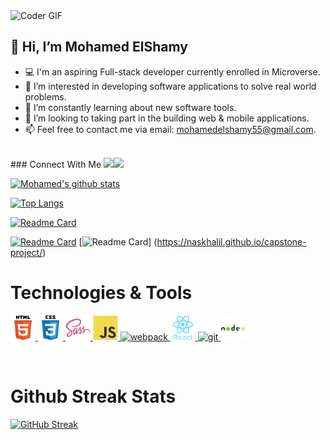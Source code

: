 <img src="https://www.aalpha.net/wp-content/uploads/2020/12/full-stack-development.gif" alt="Coder GIF" width="500">

<h2>👋 Hi, I’m<b> Mohamed ElShamy</b></h2>

- 💻 I'm an aspiring Full-stack developer currently enrolled in Microverse. 
- 👀 I’m interested in developing software applications to solve real world problems.
- 🌱 I’m constantly learning about new software tools. 
- 💞️ I’m looking to taking part in the building web & mobile applications.
- 📫 Feel free to contact me via email: mohamedelshamy55@gmail.com.
</br>
### Connect With Me
<a href="https://mobile.twitter.com/moelshamy55"><img width="70px" src="https://img.icons8.com/doodle/2x/twitter--v1.png"><a href="https://www.linkedin.com/in/mohamed-elshamy85/"><img width="70px" src="https://img.icons8.com/doodle/2x/linkedin--v2.png">

[![Mohamed's github stats](https://github-readme-stats.vercel.app/api?username=mohamedelshamy55&show_icons=true&theme=tokyonight)](https://github.com/mohamedelshamy55/github-readme-stats)

[![Top Langs](https://github-readme-stats.vercel.app/api/top-langs/?username=mohamedelshamy55&show_icons=true&theme=tokyonight&layout=compact)](https://github.com/mohamedelshamy55/github-readme-stats) 

[![Readme Card](https://github-readme-stats.vercel.app/api/pin/?username=mohamedelshamy55&repo=Portfolio-mobile-menu&theme=tokyonight)](https://mohamedelshamy55.github.io/Portfolio/)

[![Readme Card](https://github-readme-stats.vercel.app/api/pin/?username=mohamedelshamy55&repo=firstcapstone&theme=tokyonight)](https://mohamedelshamy55.github.io/firstcapstone/)
[![Readme Card](https://github-readme-stats.vercel.app/api/pin/?username=mohamedelshamy55&repo=secondcapstone&theme=tokyonight)]
(https://naskhalil.github.io/capstone-project/)
</br>
# Technologies & Tools

<p align="left">
    <a href="https://www.w3.org/html/" target="_blank"> <img src="https://raw.githubusercontent.com/devicons/devicon/master/icons/html5/html5-original-wordmark.svg" alt="html5" width="40" height="40"/> </a>
    <a href="https://www.w3schools.com/css/" target="_blank"> <img src="https://raw.githubusercontent.com/devicons/devicon/master/icons/css3/css3-original-wordmark.svg" alt="css3" width="40" height="40"/> </a>
<a href="https://sass-lang.com" target="_blank"> <img src="https://raw.githubusercontent.com/devicons/devicon/master/icons/sass/sass-original.svg" alt="sass" width="40" height="40"/> </a>
    <a href="https://developer.mozilla.org/en-US/docs/Web/JavaScript" target="_blank"> <img src="https://raw.githubusercontent.com/devicons/devicon/master/icons/javascript/javascript-original.svg" alt="javascript" width="40" height="40"/> </a>
<a href="https://webpack.js.org/" target="_blank"> <img src="https://www.vectorlogo.zone/logos/js_webpack/js_webpack-icon.svg" alt="webpack" width="40" height="40"/> </a>
<a href="https://reactjs.org/" target="_blank"> <img src="https://raw.githubusercontent.com/devicons/devicon/master/icons/react/react-original-wordmark.svg" alt="react" width="40" height="40"/> </a>
<a href="https://git-scm.com/" target="_blank"> <img src="https://www.vectorlogo.zone/logos/git-scm/git-scm-icon.svg" alt="git" width="40" height="40"/> </a>
 <a href="https://nodejs.org" target="_blank"> <img src="https://raw.githubusercontent.com/devicons/devicon/master/icons/nodejs/nodejs-original-wordmark.svg" alt="nodejs" width="40" height="40"/> </a>
    </p>
    </br>
    
# Github Streak Stats
[![GitHub Streak](https://github-readme-streak-stats.herokuapp.com/?user=mohamedelshamy55&theme=tokyonight)](https://git.io/streak-stats)
</br>
